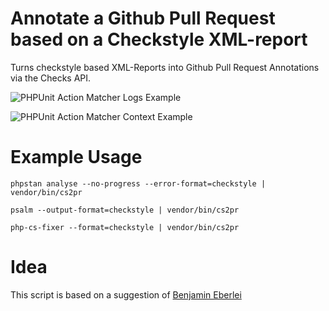 # Annotate a Github Pull Request based on a Checkstyle XML-report

Turns checkstyle based XML-Reports into Github Pull Request Annotations via the Checks API.

![PHPUnit Action Matcher Logs Example](https://github.com/mheap/phpunit-github-actions-printer/blob/master/phpunit-printer-logs.png?raw=true)

![PHPUnit Action Matcher Context Example](https://github.com/mheap/phpunit-github-actions-printer/blob/master/phpunit-printer-context.png?raw=true)


# Example Usage

`phpstan analyse --no-progress --error-format=checkstyle | vendor/bin/cs2pr`

`psalm --output-format=checkstyle | vendor/bin/cs2pr`

`php-cs-fixer --format=checkstyle | vendor/bin/cs2pr`

# Idea

This script is based on a suggestion of [Benjamin Eberlei](https://twitter.com/beberlei/status/1218970454557372416)
